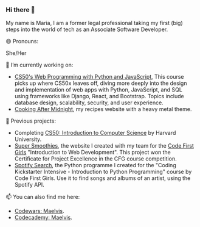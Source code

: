 ### Hi there 👋

My name is Maria, I am a former legal professional taking my first (big) steps into the world of tech as an Associate Software Developer.

😄 Pronouns: 

She/Her

🔭 I’m currently working on:

- [CS50's Web Programming with Python and JavaScript](https://cs50.harvard.edu/web/2020/), This course picks up where CS50x leaves off, diving more deeply into the design and implementation of web apps with Python, JavaScript, and SQL using frameworks like Django, React, and Bootstrap. Topics include database design, scalability, security, and user experience.
- [Cooking After Midnight](https://github.com/Maelvis/Cooking-After-Midnight), my recipes website with a heavy metal theme.


🔭 Previous projects:

- Completing [CS50: Introduction to Computer Science](https://online-learning.harvard.edu/course/cs50-introduction-computer-science) by Harvard University.
- [Super Smoothies](https://github.com/Maelvis/Super-Smoothies), the website I created with my team for the [Code First Girls](https://codefirstgirls.org.uk/) "Introduction to Web Development". This project won the Certificate for Project Excellence in the CFG course competition.
- [Spotify Search](https://github.com/Maelvis/CFG-Spotify-Search), the Python programme I created for the "Coding Kickstarter Intensive - Introduction to Python Programming" course by Code First Girls. Use it to find songs and albums of an artist, using the Spotify API.


📫 You can also find me here:

- [Codewars: Maelvis](https://www.codewars.com/users/Maelvis).
- [Codecademy: Maelvis](https://www.codecademy.com/profiles/Maelvis).

<!--
**Maelvis/Maelvis** is a ✨ _special_ ✨ repository because its `README.md` (this file) appears on your GitHub profile.





- 🌱 I’m currently learning ...
- 👯 I’m looking to collaborate on ...
- 🤔 I’m looking for help with ...
- 💬 Ask me about ...
- 📫 How to reach me: ...
- 😄 Pronouns: ...
- ⚡ Fun fact: ...
-->
